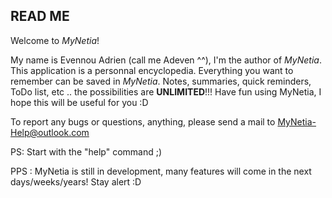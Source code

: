 READ ME
------------------------

Welcome to *MyNetia*!

My name is Evennou Adrien (call me Adeven ^^), I'm the author of *MyNetia*.
This application is a personnal encyclopedia. Everything you want to remember can be saved in *MyNetia*. Notes, summaries, quick reminders, ToDo list, etc .. the possibilities are **UNLIMITED**!!!
Have fun using MyNetia, I hope this will be useful for you :D

To report any bugs or questions, anything, please send a mail to MyNetia-Help@outlook.com

PS: Start with the "help" command ;)

PPS : MyNetia is still in development, many features will come in the next days/weeks/years! Stay alert :D
